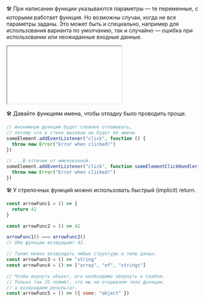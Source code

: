🛠 При написании функции указываются параметры — те переменные, с которыми работает функция. Но возможны случаи, когда не все параметры заданы. Это может быть и специально, например для использования варианта по умолчанию, так и случайно — ошибка при использовании или неожиданные входные данные.

<iframe title="" src="../demos/vindi-r-pYYKMW/index.html"></iframe>

🛠 Давайте функциям имена, чтобы отладку было проводить проще.

```js
// Анонимную функцию будет сложнее отлаживать,
// потому что в стеке вызовов не будет её имени.
someElement.addEventListener("click", function () {
  throw new Error("Error when clicked!")
})

// ...В отличие от именованной.
someElement.addEventListener("click", function someElementClickHandler() {
  throw new Error("Error when clicked!")
})
```

🛠 У стрелочных функций можно использовать быстрый (implicit) return.

```js
const arrowFunc1 = () => {
  return 42
}

const arrowFunc2 = () => 42

arrowFunc1() === arrowFunc2()
// Обе функции возвращают 42.

// Также можно возвращать любые структуры и типы даных:
const arrowFunc3 = () => "string"
const arrowFunc4 = () => ["array", "of", "strings"]

// Чтобы вернуть объект, его необходимо обернуть в скобки.
// Только так JS поймёт, что мы не открываем тело функции,
// а возвращаем результат.
const arrowFunc5 = () => ({ some: "object" })
```
